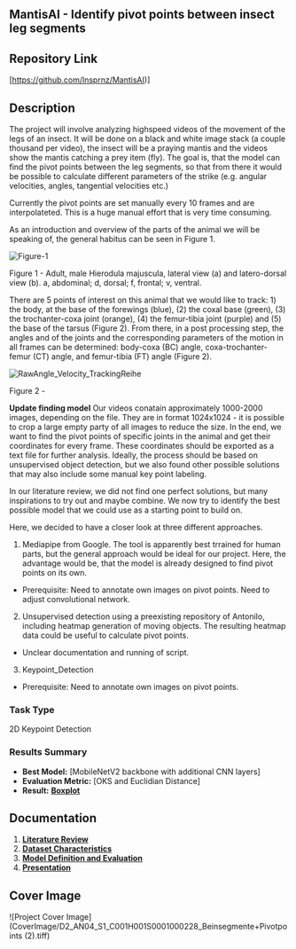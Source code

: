 ## MantisAI - Identify pivot points between insect leg segments

## Repository Link

[https://github.com/lnsprnz/MantisAI)]

## Description

The project will involve analyzing highspeed videos of the movement of the legs of an insect. It will be done on a black and white image stack (a couple thousand per video), the insect will be a praying mantis and the videos show the mantis catching a prey item (fly). The goal is, that the model can find the pivot points between the leg segments, so that from there it would be possible to calculate different parameters of the strike (e.g. angular velocities, angles, tangential velocities etc.)

Currently the pivot points are set manually every 10 frames and are interpolateted. This is a huge manual effort that is very time consuming.

As an introduction and overview of the parts of the animal we will be speaking of, the general habitus can be seen in Figure 1.


![Figure-1](https://github.com/user-attachments/assets/4fc0f98a-ead5-4dde-9b66-af0a0ee3ee9d)

Figure 1 - Adult, male Hierodula majuscula, lateral view (a) and latero-dorsal view (b). a, abdominal; d, dorsal; f, frontal; v, ventral.

There are 5 points of interest on this animal that we would like to track: 1) the body, at the base of the forewings (blue), (2) the coxal base (green), (3) the trochanter-coxa joint (orange), (4) the femur-tibia joint (purple) and (5) the base of the tarsus (Figure 2). From there, in a post processing step, the angles and of the joints and the corresponding parameters of the motion in all frames can be determined: body-coxa (BC) angle, coxa-trochanter-femur (CT) angle, and femur-tibia (FT) angle (Figure 2).

![RawAngle_Velocity_TrackingReihe](https://github.com/user-attachments/assets/e550c6db-f7a7-4b1c-adfc-5985d1709113)

Figure 2 - 

**Update finding model**
Our videos conatain approximately 1000-2000 images, depending on the file. They are in format 1024x1024 - it is possible to crop a large empty party of all images to reduce the size. In the end, we want to find the pivot points of specific joints in the animal and get their coordinates for every frame. These coordinates should be exported as a text file for further analysis.
Ideally, the process should be based on unsupervised object detection, but we also found other possible solutions that may also include some manual key point labeling.
 
In our literature review, we did not find one perfect solutions, but many inspirations to try out and maybe combine. We now try to identify the best possible model that we could use as a starting point to build on.

Here, we decided to have a closer look at three different approaches.

1) Mediapipe from Google. The tool is apparently best trrained for human parts, but the general approach would be ideal for our project. Here, the advantage would be, that the model is already designed to find pivot points on its own.
- Prerequisite: Need to annotate own images on pivot points. Need to adjust convolutional network.

2) Unsupervised detection using a preexisting repository of Antonilo, including heatmap generation of moving objects. The resulting heatmap data could be useful to calculate pivot points.
- Unclear documentation and running of script.

3) Keypoint_Detection
- Prerequisite: Need to annotate own images on pivot points.
 

### Task Type

2D Keypoint Detection

### Results Summary

- **Best Model:** [MobileNetV2 backbone with additional CNN layers]
- **Evaluation Metric:** [OKS and Euclidian Distance]
- **Result:** **[Boxplot](3_Model/MantisAI_Results_Graphics/BoxplotKeypointsDistance.png)**

## Documentation

1. **[Literature Review](0_LiteratureReview/README.md)**
2. **[Dataset Characteristics](1_DatasetCharacteristics/README.md)**
2. **[Model Definition and Evaluation](2_ModelREADME.md)**
4. **[Presentation](3_Presentation/README.md)**

## Cover Image

![Project Cover Image](CoverImage/D2_AN04_S1_C001H001S0001000228_Beinsegmente+Pivotpoints (2).tiff)

